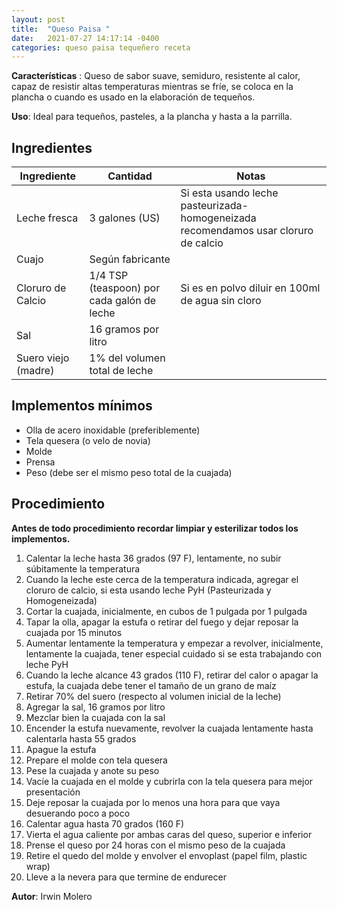 ```yaml
---
layout: post
title:  "Queso Paisa "
date:   2021-07-27 14:17:14 -0400
categories: queso paisa tequeñero receta
---
```

**Características** : Queso de sabor suave, semiduro, resistente al calor, capaz de resistir altas temperaturas mientras se fríe, se coloca en la plancha o cuando es usado en la elaboración de tequeños.

**Uso**: Ideal para tequeños, pasteles, a la plancha y hasta a la parrilla.

## Ingredientes

Ingrediente | Cantidad | Notas
------------| ---------| -----
Leche fresca | 3 galones (US) | Si esta usando leche pasteurizada-homogeneizada recomendamos usar cloruro de calcio
Cuajo | Según fabricante |
Cloruro de Calcio | 1/4 TSP (teaspoon) por cada galón de leche | Si es en polvo diluir en 100ml de agua sin cloro
Sal | 16 gramos por litro | 
Suero viejo (madre) | 1% del volumen total de leche

## Implementos mínimos

- Olla de acero inoxidable (preferiblemente)
- Tela quesera (o velo de novia)
- Molde
- Prensa
- Peso (debe ser el mismo  peso total de la cuajada)

## Procedimiento

**Antes de todo procedimiento recordar limpiar y esterilizar todos los implementos.**

1. Calentar la leche hasta 36 grados (97 F), lentamente, no subir súbitamente la temperatura
2. Cuando la leche este cerca de la temperatura indicada, agregar el cloruro de calcio, si esta usando leche PyH  (Pasteurizada y Homogeneizada)
3. Cortar la cuajada, inicialmente, en cubos de 1 pulgada por 1 pulgada
4. Tapar la olla, apagar la estufa o retirar del fuego y dejar reposar la cuajada por 15 minutos
6. Aumentar lentamente la temperatura y empezar a revolver, inicialmente, lentamente la cuajada, tener especial cuidado si se esta trabajando con leche PyH
7. Cuando la leche alcance 43 grados (110 F), retirar del calor o apagar la estufa, la cuajada debe tener el tamaño de un grano de maíz
8. Retirar 70% del suero (respecto al volumen inicial de la leche)
9.  Agregar la sal, 16 gramos por litro
11. Mezclar bien la cuajada con la sal
12. Encender la estufa nuevamente, revolver la cuajada lentamente hasta calentarla hasta 55 grados
13. Apague la estufa
14. Prepare el molde con tela quesera
15. Pese la cuajada y anote su peso
16. Vacíe la cuajada en el molde y cubrirla con la tela quesera para mejor presentación
17. Deje reposar la cuajada por lo menos una hora para que vaya desuerando poco a poco
18. Calentar agua hasta 70 grados (160 F)
19. Vierta el agua caliente por ambas caras del queso, superior e inferior
20. Prense el queso por 24 horas con el mismo peso de la cuajada
21. Retire el quedo del molde y envolver el envoplast (papel film, plastic wrap)
22. Lleve a la nevera para que termine de endurecer

**Autor**: Irwin Molero